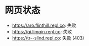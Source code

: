 # 网页状态
- https://aro.flinthill.repl.co: 失败
- https://qi.limqin.repl.co: 失败
- https://tr--slind.repl.co: 失败 (403)
